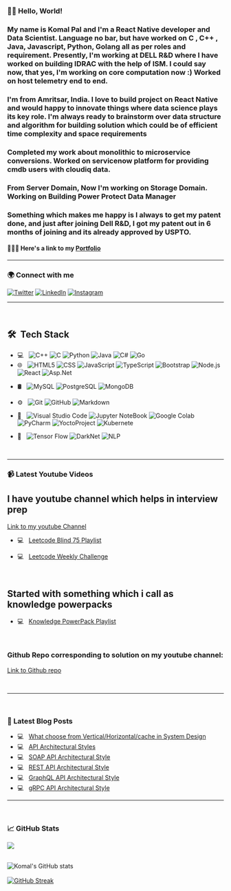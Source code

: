 <!-- ### Hi there 👋 -->

<!--
**Komal7209/Komal7209** is a ✨ _special_ ✨ repository because its `README.md` (this file) appears on your GitHub profile.

Here are some ideas to get you started:

- 🔭 I’m currently working on ...
- 🌱 I’m currently learning ...
- 👯 I’m looking to collaborate on ...
- 🤔 I’m looking for help with ...
- 💬 Ask me about ...
- 📫 How to reach me: ...
- 😄 Pronouns: ...
- ⚡ Fun fact: ...
-->
<!--
"Socials": [
			["fb", "https://www.facebook.com/akansha.pal.3958/"],
			["tw", "https://twitter.com/Komal__Pal"],
			["li", "https://www.linkedin.com/in/komal-pal-8a9a82155/"]
		]

-->



### 👋🏻 Hello, World! 

<!-- ### My name is  and I'm a Full stack developer. I'm from Chandigarh, India and currently working as a Machine Learning Research Intern at Design and Innovation Centre, Panjab University and building my technical skills as a Web Developer at Neog Bootcamp. I will be contributing as a mentor at the Open Source Day 2021 in association with virtual Grace Hopper Celebration 2021 and giving back to thhe strong community of women in technology. -->

### My name is Komal Pal and I'm a React Native developer and Data Scientist. Language no bar, but have worked on C , C++ , Java, Javascript, Python, Golang all as per roles and requirement. Presently, I'm working at DELL R&D where I have worked on building IDRAC with the help of ISM. I could say now, that yes, I'm working on core computation now :) Worked on host telemetry end to end. 
### I'm from Amritsar, India. I love to build project on React Native and would happy to innovate things where data science plays its key role. I'm always ready to brainstorm over data structure and algorithm for building solution which could be of efficient time complexity and space requirements 
### Completed my work about monolithic to microservice conversions. Worked on servicenow platform for providing cmdb users with cloudiq data.

### From Server Domain, Now I'm working on Storage Domain. Working on Building Power Protect Data Manager

### Something which makes me happy is I always to get my patent done, and just after joining Dell R&D, I got my patent out in 6 months of joining and its already approved by USPTO.

#### 👩🏻‍💻 Here's a link to my [Portfolio](https://komal7209.github.io/MyPortfolio/) 

<hr>

### 🌍 Connect with me 

[![Twitter][1.1]][1] [![LinkedIn][2.1]][2] [![Instagram][3.1]][3] 
<!-- [![Google Scholar][4.1]][4] -->

<!-- Icons -->

[1.1]: https://img.icons8.com/color/48/000000/linkedin.png (LinkedIn icon with padding)
[2.1]: https://img.icons8.com/color/48/000000/twitter--v1.png (twitter icon with padding)
[3.1]: https://img.icons8.com/color/48/000000/instagram-new--v1.png (instagram icon with padding)
<!-- [4.1]: https://img.icons8.com/color/48/000000/google-scholar--v3.png (google scholar icon with padding) -->

<!-- Links to your social media accounts -->

[1]: https://www.linkedin.com/in/komal-pal-8a9a82155/
[2]: https://twitter.com/Komal__Pal
[3]: https://www.instagram.com/k.p7299/
<!-- [4]: https://scholar.google.com/citations?user=9OV1cLoAAAAJ&hl=en -->

<hr>

<br> 

## 🛠 &nbsp;Tech Stack

- 💻 &nbsp;
  ![C++](https://img.shields.io/badge/-C++-333333?style=flat&logo=C%2B%2B&logoColor=00599C)
  ![C](https://img.shields.io/badge/-C-333333?style=flat&logo=C&logoColor=007396)
  ![Python](https://img.shields.io/badge/-Python-333333?style=flat&logo=python)
  ![Java](https://img.shields.io/badge/-Java-333333?style=flat&logo=Java&logoColor=007396)
  ![C#](https://img.shields.io/badge/-C%23-333333?style=flat&logo=csharp&logoColor=007396)
  ![Go](https://img.shields.io/badge/-Go-333333?style=flat&logo=Go&logoColor=007396)
- 🌐 &nbsp;
  ![HTML5](https://img.shields.io/badge/-HTML5-333333?style=flat&logo=HTML5)
  ![CSS](https://img.shields.io/badge/-CSS-333333?style=flat&logo=CSS3&logoColor=1572B6)
  ![JavaScript](https://img.shields.io/badge/-JavaScript-333333?style=flat&logo=javascript)
  ![TypeScript](https://img.shields.io/badge/-TypeScript-333333?style=flat&logo=typescript)
  ![Bootstrap](https://img.shields.io/badge/-Bootstrap-333333?style=flat&logo=bootstrap&logoColor=563D7C)
  ![Node.js](https://img.shields.io/badge/-Node.js-333333?style=flat&logo=node.js)
  ![React](https://img.shields.io/badge/-React-333333?style=flat&logo=react)
  ![Asp.Net](https://img.shields.io/badge/-ASP.NET-333333?style=flat&logo=asp.net)
<!--   ![Rails](https://img.shields.io/badge/-Rails-333333?style=flat&logo=ruby) -->
- 🛢 &nbsp;
  ![MySQL](https://img.shields.io/badge/-MySQL-333333?style=flat&logo=mysql)
  ![PostgreSQL](https://img.shields.io/badge/-PostgreSQL-333333?style=flat&logo=postgresql)
  ![MongoDB](https://img.shields.io/badge/-MongoDB-333333?style=flat&logo=MongoDB)
  
- ⚙️ &nbsp;
  ![Git](https://img.shields.io/badge/-Git-333333?style=flat&logo=git)
  ![GitHub](https://img.shields.io/badge/-GitHub-333333?style=flat&logo=github)
  ![Markdown](https://img.shields.io/badge/-Markdown-333333?style=flat&logo=markdown)
- 🔧 &nbsp;
  ![Visual Studio Code](https://img.shields.io/badge/-Visual%20Studio%20Code-333333?style=flat&logo=visual-studio-code&logoColor=007ACC)
  ![Jupyter NoteBook](https://img.shields.io/badge/-Jupyter%20Notebook-333333?style=flat&logo=jupyter-notebook&logoColor=007ACC)
  ![Google Colab](https://img.shields.io/badge/-Google%20Colab-333333?style=flat&logo=google-colab&logoColor=007ACC)
  ![PyCharm](https://img.shields.io/badge/-PyCharm-333333?style=flat&logo=pycharm&logoColor=007ACC) 
  ![YoctoProject](https://img.shields.io/badge/-YoctoProject-333333?style=flat&logo=yoctoproject&logoColor=007ACC) 
  ![Kubernete](https://img.shields.io/badge/-Kubernete-333333?style=flat&logo=kubernete&logoColor=007ACC) 
  
- 🔬 &nbsp;
  ![Tensor Flow](https://img.shields.io/badge/-TensorFlow-333333?style=flat&logo=tensor-flow&logoColor=007ACC)
  ![DarkNet](https://img.shields.io/badge/-Dark%20Net-333333?style=flat&logo=dark-net&logoColor=007ACC)
  ![NLP](https://img.shields.io/badge/-NLP-333333?style=flat&logo=NLP&logoColor=007ACC)

<br/>
<hr>

### :video_camera: Latest Youtube Videos

## I have youtube channel which helps in interview prep
[Link to my youtube Channel](https://www.youtube.com/@KomalPal)
</br>
- 💻 &nbsp; [Leetcode Blind 75 Playlist](https://youtube.com/playlist?list=PLo8g39roTXG50wqLUCdFfq2IrZZq1AXc6)
- 💻 &nbsp; [Leetcode Weekly Challenge](https://youtube.com/playlist?list=PLo8g39roTXG5NcLuPyCf8Z_iLXj1AHeFT)

  </br>

 ## Started with something which i call as knowledge powerpacks

 - 💻 &nbsp; [Knowledge PowerPack Playlist](https://youtube.com/playlist?list=PLo8g39roTXG4V6TKbxoVpw-TwMc_BzLYu&si=-hZGE87NP1P97NbO)

  </br>

  ### Github Repo corresponding to solution on my youtube channel:

  [Link to Github repo](https://github.com/Komal7209/YouTube-Practise.git)
  
  </br>

<hr>
<br/>

### :notebook_with_decorative_cover: Latest Blog Posts

- 💻 &nbsp; [What choose from Vertical/Horizontal/cache in System Design](https://medium.com/@komalpal/what-choose-from-vertical-horizontal-cache-in-system-design-1f5e5e5b183c)
- 💻 &nbsp; [API Architectural Styles](https://medium.com/@komalpal/api-architectural-styles-97a42c0057d0)
- 💻 &nbsp; [SOAP API Architectural Style](https://medium.com/@komalpal/soap-api-architectural-style-9309873df6)
- 💻 &nbsp; [REST API Architectural Style](https://medium.com/@komalpal/rest-api-architectural-style-5d7f63ffde88)
- 💻 &nbsp; [GraphQL API Architectural Style](https://medium.com/@komalpal/graphql-api-architectural-style-f23525a7c09c)
- 💻 &nbsp; [gRPC API Architectural Style](https://medium.com/@komalpal/grpc-api-architectural-style-d3af3f509ab8)

<hr>
<br/>

### &#x1f4c8; GitHub Stats

<a href="https://github.com/komal7209/github-readme-stats">
  <img align="center" src="https://github-readme-stats.vercel.app/api/top-langs/?username=komal7209&layout=compact&theme=radical" />
</a>
</br>
</br>
<!-- <a href="https://github.com/komal7209/github-readme-stats">
  <img align="center" src="https://github-readme-stats.vercel.app/api?username=komal7209&show_icons=true&theme=radical" />
</a> -->


<!--  [![Komal's GitHub activity graph](https://activity-graph.herokuapp.com/graph?username=komal7209&theme=xcode)](https://git.io/komal7209) -->
  
   ![Komal's GitHub stats](https://github-readme-stats.vercel.app/api/?username=komal7209&theme=prussian&show_icons=true&count_private=true)
   <br />
   <br />
   [![GitHub Streak](http://github-readme-streak-stats.herokuapp.com/?user=komal7209&theme=prussian&hide_border=true)](https://git.io/streak-stats)
   <br />
   <br />
<!--    ![Skyline](https://github.com/ShreyaPrasad1209/ShreyaPrasad1209/blob/master/github-metrics.svg) -->
   <br/>
   <br/>
   

